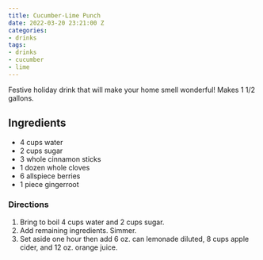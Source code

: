 ```yaml
---
title: Cucumber-Lime Punch
date: 2022-03-20 23:21:00 Z
categories:
- drinks
tags:
- drinks
- cucumber
- lime
---
```


Festive holiday drink that will make your home smell wonderful! Makes 1 1/2 gallons. 

## Ingredients
* 4 cups water
* 2 cups sugar
* 3 whole cinnamon sticks
* 1 dozen whole cloves
* 6 allspiece berries
* 1 piece gingerroot

### Directions
1. Bring to boil 4 cups water and 2 cups sugar.
2. Add remaining ingredients. Simmer. 
3. Set aside one hour then add 6 oz. can lemonade diluted, 8 cups apple cider, and 12 oz. orange juice. 



